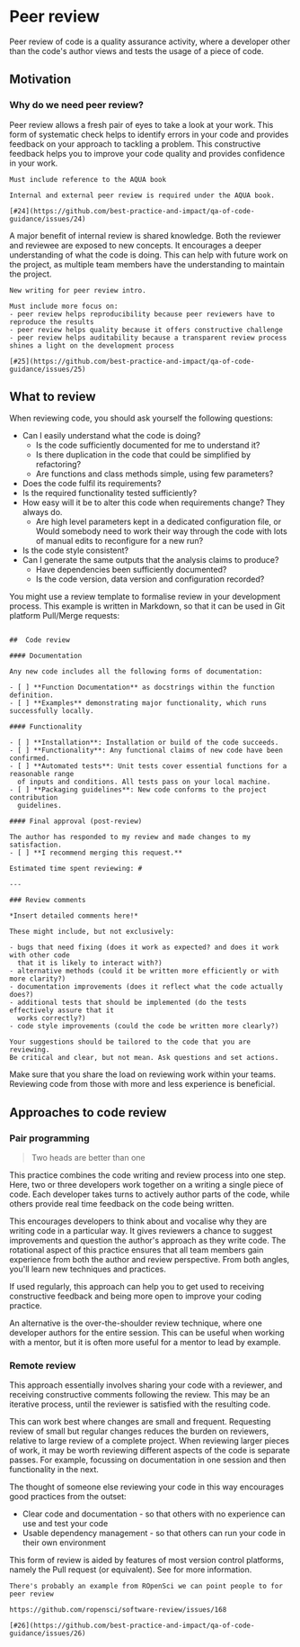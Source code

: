 # Peer review

Peer review of code is a quality assurance activity, where a developer other than the code's author views and tests the usage of a piece of code.

## Motivation

### Why do we need peer review?

Peer review allows a fresh pair of eyes to take a look at your work.
This form of systematic check helps to identify errors in your code and provides feedback on your approach to tackling a problem.
This constructive feedback helps you to improve your code quality and provides confidence in your work.

```{todo}
Must include reference to the AQUA book

Internal and external peer review is required under the AQUA book.

[#24](https://github.com/best-practice-and-impact/qa-of-code-guidance/issues/24)
```

A major benefit of internal review is shared knowledge.
Both the reviewer and reviewee are exposed to new concepts.
It encourages a deeper understanding of what the code is doing.
This can help with future work on the project, as multiple team members have the understanding to maintain the project.

```{todo}
New writing for peer review intro.

Must include more focus on:
- peer review helps reproducibility because peer reviewers have to reproduce the results
- peer review helps quality because it offers constructive challenge
- peer review helps auditability because a transparent review process shines a light on the development process

[#25](https://github.com/best-practice-and-impact/qa-of-code-guidance/issues/25)
```

## What to review

When reviewing code, you should ask yourself the following questions:
* Can I easily understand what the code is doing?
    * Is the code sufficiently documented for me to understand it?
    * Is there duplication in the code that could be simplified by refactoring?
    * Are functions and class methods simple, using few parameters?
* Does the code fulfil its requirements?
* Is the required functionality tested sufficiently?
* How easy will it be to alter this code when requirements change? They always do.
    * Are high level parameters kept in a dedicated configuration file, or Would somebody need to work their way through the code with lots of manual edits to reconfigure for a new run?
* Is the code style consistent?
* Can I generate the same outputs that the analysis claims to produce?
    * Have dependencies been sufficiently documented?
    * Is the code version, data version and configuration recorded?

You might use a review template to formalise review in your development process.
This example is written in Markdown, so that it can be used in Git platform Pull/Merge requests:


```{code-block} md

##  Code review

#### Documentation

Any new code includes all the following forms of documentation:

- [ ] **Function Documentation** as docstrings within the function definition.
- [ ] **Examples** demonstrating major functionality, which runs successfully locally.

#### Functionality

- [ ] **Installation**: Installation or build of the code succeeds.
- [ ] **Functionality**: Any functional claims of new code have been confirmed.
- [ ] **Automated tests**: Unit tests cover essential functions for a reasonable range
  of inputs and conditions. All tests pass on your local machine.
- [ ] **Packaging guidelines**: New code conforms to the project contribution
  guidelines.

#### Final approval (post-review)

The author has responded to my review and made changes to my satisfaction.
- [ ] **I recommend merging this request.**

Estimated time spent reviewing: #

---

### Review comments

*Insert detailed comments here!*

These might include, but not exclusively:

- bugs that need fixing (does it work as expected? and does it work with other code
  that it is likely to interact with?)
- alternative methods (could it be written more efficiently or with more clarity?)
- documentation improvements (does it reflect what the code actually does?)
- additional tests that should be implemented (do the tests effectively assure that it
  works correctly?)
- code style improvements (could the code be written more clearly?)

Your suggestions should be tailored to the code that you are reviewing.
Be critical and clear, but not mean. Ask questions and set actions.

```

Make sure that you share the load on reviewing work within your teams.
Reviewing code from those with more and less experience is beneficial.


## Approaches to code review

### Pair programming

> Two heads are better than one

This practice combines the code writing and review process into one step.
Here, two or three developers work together on a writing a single piece of code.
Each developer takes turns to actively author parts of the code, while others provide real time feedback on the code being written.

This encourages developers to think about and vocalise why they are writing code in a particular way.
It gives reviewers a chance to suggest improvements and question the author's approach as they write code.
The rotational aspect of this practice ensures that all team members gain experience from both the author and review perspective.
From both angles,  you'll learn new techniques and practices.

If used regularly, this approach can help you to get used to receiving constructive feedback and being more open to improve your coding practice.

An alternative is the over-the-shoulder review technique, where one developer authors for the entire session.
This can be useful when working with a mentor, but it is often more useful for a mentor to lead by example.


### Remote review

This approach essentially involves sharing your code with a reviewer, and receiving constructive comments following the review.
This may be an iterative process, until the reviewer is satisfied with the resulting code.

This can work best where changes are small and frequent.
Requesting review of small but regular changes reduces the burden on reviewers, relative to large review of a complete project.
When reviewing larger pieces of work, it may be worth reviewing different aspects of the code is separate passes.
For example, focussing on documentation in one session and then functionality in the next.

The thought of someone else reviewing your code in this way encourages good practices from the outset:
* Clear code and documentation - so that others with no experience can use and test your code
* Usable dependency management - so that others can run your code in their own environment

This form of review is aided by features of most version control platforms, namely the Pull request (or equivalent).
See [](version_control.md) for more information.

```{todo}
There's probably an example from ROpenSci we can point people to for peer review

https://github.com/ropensci/software-review/issues/168

[#26](https://github.com/best-practice-and-impact/qa-of-code-guidance/issues/26)
```